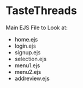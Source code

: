 # TasteThreads

Main EJS File to Look at:

- home.ejs
- login.ejs
- signup.ejs
- selection.ejs
- menu1.ejs
- menu2.ejs
- addreview.ejs
